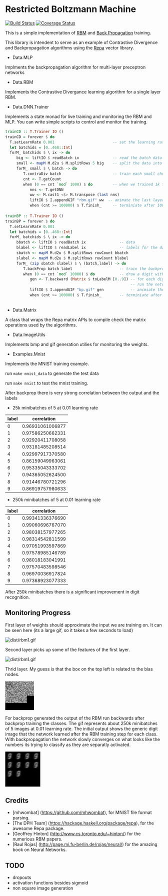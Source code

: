 Restricted Boltzmann Machine
============================

[![Build Status](https://travis-ci.org/aeyakovenko/rbm.svg?branch=master)](https://travis-ci.org/aeyakovenko/rbm)
[![Coverage Status](https://coveralls.io/repos/aeyakovenko/rbm/badge.svg?branch=master&service=github)](https://coveralls.io/github/aeyakovenko/rbm?branch=master)

This is a simple implementation of [RBM](docs/hinton_rbm_guide.pdf?raw=true) and [Back Propagation](docs/rojas-backprop.pdf?raw=true) training.

This library is intendent to serve as an example of Contrastive Divergence and Backpropagation algorithms using the [Repa](https://hackage.haskell.org/package/repa) vector library.

* Data.MLP

Implments the backpropagation algorithm for multi-layer preceptron networks

* Data.RBM

Implements the Contrastive Divergance learning algorithm for a single layer RBM.

* Data.DNN.Trainer

Implements a state monad for live training and monitoring the RBM and MLP.  You can write simple scripts to control and monitor the training.

```Haskell
trainCD :: T.Trainer IO ()
trainCD = forever $ do
  T.setLearnRate 0.001                          -- set the learning rate
  let batchids = [0..468::Int] 
  forM_ batchids $ \ ix -> do
     big <- liftIO $ readBatch ix               -- read the batch data
     small <- mapM M.d2u $ M.splitRows 5 big    -- split the data into small chunks
     forM_ small $ \ batch -> do
        T.contraDiv batch                       -- train each small chunk
        cnt <- T.getCount
        when (0 == cnt `mod` 1000) $ do         -- when we trained 1k times
           nns <- T.getDNN                   
           ww <- M.cast1 <$> M.transpose (last nns)
           liftIO $ I.appendGIF "rbm.gif" ww  -- animate the last layer of the dnn
           when (cnt >= 100000) $ T.finish_     -- terminiate after 100k

trainBP :: T.Trainer IO ()
trainBP = forever $ do
  T.setLearnRate 0.001
  let batchids = [0..468::Int]
  forM_ batchids $ \ ix -> do
     bbatch <- liftIO $ readBatch ix               -- data
     blabel <- liftIO $ readLabel ix               -- labels for the data
     sbatch <- mapM M.d2u $ M.splitRows rowCount bbatch
     slabel <- mapM M.d2u $ M.splitRows rowCount blabel
     forM_ (zip sbatch slabel) $ \ (batch,label) -> do
        T.backProp batch label                     -- train the backprop
        when (0 == cnt `mod` 10000) $ do           -- draw a digit with the network
           gen <- T.backward (Matrix $ toLabelM [0..9]) -- for each digit
                                                        -- run the network backward
           liftIO $ I.appendGIF "bp.gif" gen            -- animiate the result
           when (cnt >= 100000) $ T.finish_        -- terminiate after 100k
 
```

* Data.Matrix

A class that wraps the Repa matrix APIs to compile check the matrix operations used by the algorithms.

* Data.ImageUtils

Implements bmp and gif generation utilies for monitoring the weights.

* Examples.Mnist

Implements the MNIST training example.

run `make mnist_data` to generate the test data

run `make mnist` to test the mnist training.

After backprop there is very strong correlation between the output and the labels

* 25k minibatches of 5 at 0.01 learning rate

label|      correlation
-----|-----------------
   0 | 0.96931061006877  
   1 | 0.97586250662331  
   2 | 0.92920411708058  
   3 | 0.93181485208514  
   4 | 0.92997917370580  
   5 | 0.86159049963061  
   6 | 0.95335043333702  
   7 | 0.94365052624500  
   8 | 0.91446780721296  
   9 | 0.86919757980633  

* 250k minibatches of 5 at 0.01 learning rate

label|      correlation
-----|-----------------
   0 | 0.99341336376690
   1 | 0.99060696767070
   2 | 0.98038157977265
   3 | 0.98314542811599
   4 | 0.97051993597869
   5 | 0.97578985146789
   6 | 0.98018183041991
   7 | 0.97570483598546
   8 | 0.96970036917824
   9 | 0.97368923077333

After 250k minibatches there is a significant improvement in digit recognition.

Monitoring Progress
-------------------

First layer of weights should approximate the input we are training on.  It can be seen here (its a large gif, so it takes a few seconds to load)

![dist/rbm1.gif](results/rbm1.gif?raw=true)

Second layer picks up some of the features of the first layer.

![dist/rbm1.gif](results/rbm2.gif?raw=true)

Thrid layer. My guess is that the box on the top left is related to the bias nodes.

![dist/rbm1.gif](results/rbm3.gif?raw=true)

For backprop generated the output of the RBM run backwards after backprop training the classes.  The gif represents about 250k minibatches of 5 images at 0.01 learning rate.  The initial output shows the generic digit image that the network learned after the RBM training step for each class.  With backpropagation the network slowly converges on what looks like the numbers its trying to classify as they are separatly activated.

![dist/bp1.gif](results/bp13.gif?raw=true)

Credits
-------
* [mhwombat] (https://github.com/mhwombat), for MNIST file format parsing.
* [The DPH Team] (https://hackage.haskell.org/package/repa), for the awesome Repa package.
* [Geoffrey Hinton] (http://www.cs.toronto.edu/~hinton/) for the numerious RBM papers.
* [Raul Rojas] (http://page.mi.fu-berlin.de/rojas/neural/) for the amazing book on Neural Networks.

TODO
----
* dropouts
* activation functions besides sigmoid
* non square image generation
